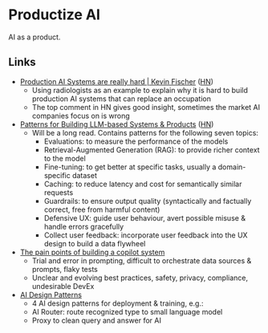 # Productize AI

AI as a product.

## Links

- [Production AI Systems are really hard | Kevin Fischer](https://methexis.substack.com/p/production-ai-systems-are-really)
  ([HN](https://news.ycombinator.com/item?id=36111596))
  - Using radiologists as an example to explain why it is hard to build
    production AI systems that can replace an occupation
  - The top comment in HN gives good insight, sometimes the market AI companies
    focus on is wrong
- [Patterns for Building LLM-based Systems & Products](https://eugeneyan.com/writing/llm-patterns/)
  ([HN](https://news.ycombinator.com/item?id=36965993))
  - Will be a long read. Contains patterns for the following seven topics:
    - Evaluations: to measure the performance of the models
    - Retrieval-Augmented Generation (RAG): to provide richer context to the
      model
    - Fine-tuning: to get better at specific tasks, usually a domain-specific
      dataset
    - Caching: to reduce latency and cost for semantically similar requests
    - Guardrails: to ensure output quality (syntactically and factually correct,
      free from harmful content)
    - Defensive UX: guide user behaviour, avert possible misuse & handle errors
      gracefully
    - Collect user feedback: incorporate user feedback into the UX design to
      build a data flywheel
- [The pain points of building a copilot system](https://austinhenley.com/blog/copilotpainpoints.html)
  - Trial and error in prompting, difficult to orchestrate data sources &
    prompts, flaky tests
  - Unclear and evolving best practices, safety, privacy, compliance,
    undesirable DevEx
- [AI Design Patterns](https://tomtunguz.com/ai-design-patterns/)
  - 4 AI design patterns for deployment & training, e.g.:
  - AI Router: route recognized type to small language model
  - Proxy to clean query and answer for AI
